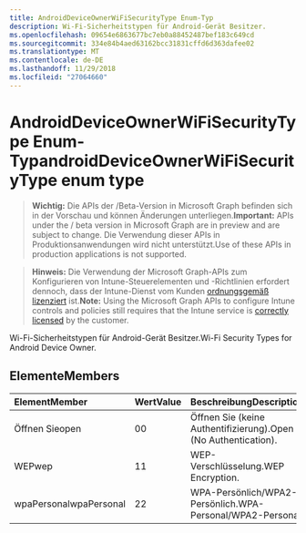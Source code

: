 ```yaml
---
title: AndroidDeviceOwnerWiFiSecurityType Enum-Typ
description: Wi-Fi-Sicherheitstypen für Android-Gerät Besitzer.
ms.openlocfilehash: 09654e6863677bc7eb0a88452487bef183c649cd
ms.sourcegitcommit: 334e84b4aed63162bcc31831cffd6d363dafee02
ms.translationtype: MT
ms.contentlocale: de-DE
ms.lasthandoff: 11/29/2018
ms.locfileid: "27064660"
---
```

# <a name="androiddeviceownerwifisecuritytype-enum-type"></a><span data-ttu-id="066c1-103">AndroidDeviceOwnerWiFiSecurityType Enum-Typ</span><span class="sxs-lookup"><span data-stu-id="066c1-103">androidDeviceOwnerWiFiSecurityType enum type</span></span>

> <span data-ttu-id="066c1-104">**Wichtig:** Die APIs der /Beta-Version in Microsoft Graph befinden sich in der Vorschau und können Änderungen unterliegen.</span><span class="sxs-lookup"><span data-stu-id="066c1-104">**Important:** APIs under the / beta version in Microsoft Graph are in preview and are subject to change.</span></span> <span data-ttu-id="066c1-105">Die Verwendung dieser APIs in Produktionsanwendungen wird nicht unterstützt.</span><span class="sxs-lookup"><span data-stu-id="066c1-105">Use of these APIs in production applications is not supported.</span></span>

> <span data-ttu-id="066c1-106">**Hinweis:** Die Verwendung der Microsoft Graph-APIs zum Konfigurieren von Intune-Steuerelementen und -Richtlinien erfordert dennoch, dass der Intune-Dienst vom Kunden [ordnungsgemäß lizenziert](https://go.microsoft.com/fwlink/?linkid=839381) ist.</span><span class="sxs-lookup"><span data-stu-id="066c1-106">**Note:** Using the Microsoft Graph APIs to configure Intune controls and policies still requires that the Intune service is [correctly licensed](https://go.microsoft.com/fwlink/?linkid=839381) by the customer.</span></span>

<span data-ttu-id="066c1-107">Wi-Fi-Sicherheitstypen für Android-Gerät Besitzer.</span><span class="sxs-lookup"><span data-stu-id="066c1-107">Wi-Fi Security Types for Android Device Owner.</span></span>
## <a name="members"></a><span data-ttu-id="066c1-108">Elemente</span><span class="sxs-lookup"><span data-stu-id="066c1-108">Members</span></span>
|<span data-ttu-id="066c1-109">Element</span><span class="sxs-lookup"><span data-stu-id="066c1-109">Member</span></span>|<span data-ttu-id="066c1-110">Wert</span><span class="sxs-lookup"><span data-stu-id="066c1-110">Value</span></span>|<span data-ttu-id="066c1-111">Beschreibung</span><span class="sxs-lookup"><span data-stu-id="066c1-111">Description</span></span>|
|:---|:---|:---|
|<span data-ttu-id="066c1-112">Öffnen Sie</span><span class="sxs-lookup"><span data-stu-id="066c1-112">open</span></span>|<span data-ttu-id="066c1-113">0</span><span class="sxs-lookup"><span data-stu-id="066c1-113">0</span></span>|<span data-ttu-id="066c1-114">Öffnen Sie (keine Authentifizierung).</span><span class="sxs-lookup"><span data-stu-id="066c1-114">Open (No Authentication).</span></span>|
|<span data-ttu-id="066c1-115">WEP</span><span class="sxs-lookup"><span data-stu-id="066c1-115">wep</span></span>|<span data-ttu-id="066c1-116">1</span><span class="sxs-lookup"><span data-stu-id="066c1-116">1</span></span>|<span data-ttu-id="066c1-117">WEP-Verschlüsselung.</span><span class="sxs-lookup"><span data-stu-id="066c1-117">WEP Encryption.</span></span>|
|<span data-ttu-id="066c1-118">wpaPersonal</span><span class="sxs-lookup"><span data-stu-id="066c1-118">wpaPersonal</span></span>|<span data-ttu-id="066c1-119">2</span><span class="sxs-lookup"><span data-stu-id="066c1-119">2</span></span>|<span data-ttu-id="066c1-120">WPA-Persönlich/WPA2-Persönlich.</span><span class="sxs-lookup"><span data-stu-id="066c1-120">WPA-Personal/WPA2-Personal.</span></span>|





